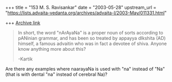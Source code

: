 +++
title = "153 M. S. Ravisankar"
date = "2003-05-28"
upstream_url = "https://lists.advaita-vedanta.org/archives/advaita-l/2003-May/011331.html"

+++
[Archive link](https://lists.advaita-vedanta.org/archives/advaita-l/2003-May/011331.html)


>
> In short, the word "nArAyaNa" is a proper noun of
> sorts according to pANinian grammar, and has been so
> treated by appayya dIkshita (AD) himself, a famous
> advaitin who was in fact a devotee of shiva. Anyone
> know anything more about this?
>
> -Kartik
>

Are there any examples where naarayaNa is used with "na" instead of "Na"
(that is with dental "na" instead of  cerebral Na)?

